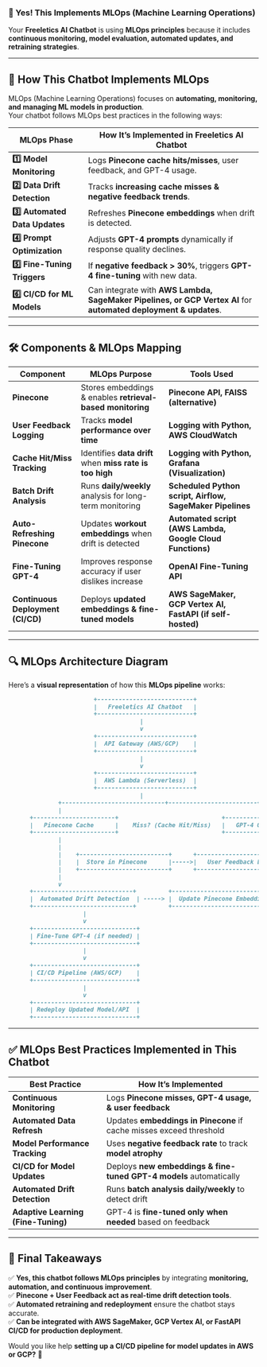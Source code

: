 ### **🔹 Yes! This Implements MLOps (Machine Learning Operations)**
Your **Freeletics AI Chatbot** is using **MLOps principles** because it includes **continuous monitoring, model evaluation, automated updates, and retraining strategies**.  

---

## **📌 How This Chatbot Implements MLOps**
MLOps (Machine Learning Operations) focuses on **automating, monitoring, and managing ML models in production**.  
Your chatbot follows MLOps best practices in the following ways:

| **MLOps Phase** | **How It’s Implemented in Freeletics AI Chatbot** |
|-----------------|--------------------------------------------------|
| **1️⃣ Model Monitoring** | Logs **Pinecone cache hits/misses**, user feedback, and GPT-4 usage. |
| **2️⃣ Data Drift Detection** | Tracks **increasing cache misses & negative feedback trends**. |
| **3️⃣ Automated Data Updates** | Refreshes **Pinecone embeddings** when drift is detected. |
| **4️⃣ Prompt Optimization** | Adjusts **GPT-4 prompts** dynamically if response quality declines. |
| **5️⃣ Fine-Tuning Triggers** | If **negative feedback > 30%**, triggers **GPT-4 fine-tuning** with new data. |
| **6️⃣ CI/CD for ML Models** | Can integrate with **AWS Lambda, SageMaker Pipelines, or GCP Vertex AI** for **automated deployment & updates**. |

---

## **🛠 Components & MLOps Mapping**
| **Component** | **MLOps Purpose** | **Tools Used** |
|--------------|------------------|--------------|
| **Pinecone** | Stores embeddings & enables **retrieval-based monitoring** | **Pinecone API, FAISS (alternative)** |
| **User Feedback Logging** | Tracks **model performance over time** | **Logging with Python, AWS CloudWatch** |
| **Cache Hit/Miss Tracking** | Identifies **data drift** when **miss rate is too high** | **Logging with Python, Grafana (Visualization)** |
| **Batch Drift Analysis** | Runs **daily/weekly** analysis for long-term monitoring | **Scheduled Python script, Airflow, SageMaker Pipelines** |
| **Auto-Refreshing Pinecone** | Updates **workout embeddings** when drift is detected | **Automated script (AWS Lambda, Google Cloud Functions)** |
| **Fine-Tuning GPT-4** | Improves response accuracy if user dislikes increase | **OpenAI Fine-Tuning API** |
| **Continuous Deployment (CI/CD)** | Deploys **updated embeddings & fine-tuned models** | **AWS SageMaker, GCP Vertex AI, FastAPI (if self-hosted)** |

---

## **🔍 MLOps Architecture Diagram**
Here’s a **visual representation** of how this **MLOps pipeline** works:

```md
                        +---------------------------+
                        |   Freeletics AI Chatbot   |
                        +---------------------------+
                                     |
                                     v
                        +---------------------------+
                        |  API Gateway (AWS/GCP)    |
                        +---------------------------+
                                     |
                                     v
                        +---------------------------+
                        |  AWS Lambda (Serverless)  |
                        +---------------------------+
                                     |
              +-----------------------------+-------------------------+
              |                                                           |
      +-----------------------+                             +------------------------+
      |   Pinecone Cache      |    Miss? (Cache Hit/Miss)   |   GPT-4 Query         |
      +-----------------------+                             +------------------------+
              |                                                           |
              |                                                           v
              |    +-------------------------+      +--------------------------+
              |    |  Store in Pinecone      |----->|   User Feedback Logs      |
              |    +-------------------------+      +--------------------------+
              |                                                           |
              v                                                           v
      +----------------------------+         +--------------------------+
      |  Automated Drift Detection  | -----> |  Update Pinecone Embeddings |
      +----------------------------+         +--------------------------+
                     |
                     v
      +-----------------------------+
      | Fine-Tune GPT-4 (if needed) |
      +-----------------------------+
                     |
                     v
      +-----------------------------+
      | CI/CD Pipeline (AWS/GCP)    |
      +-----------------------------+
                     |
                     v
      +-----------------------------+
      | Redeploy Updated Model/API  |
      +-----------------------------+
```

---

## **✅ MLOps Best Practices Implemented in This Chatbot**
| **Best Practice** | **How It’s Implemented** |
|------------------|------------------------|
| **Continuous Monitoring** | Logs **Pinecone misses, GPT-4 usage, & user feedback** |
| **Automated Data Refresh** | Updates **embeddings in Pinecone** if cache misses exceed threshold |
| **Model Performance Tracking** | Uses **negative feedback rate** to track **model atrophy** |
| **CI/CD for Model Updates** | Deploys **new embeddings & fine-tuned GPT-4 models** automatically |
| **Automated Drift Detection** | Runs **batch analysis daily/weekly** to detect drift |
| **Adaptive Learning (Fine-Tuning)** | GPT-4 is **fine-tuned only when needed** based on feedback |

---

## **📌 Final Takeaways**
✅ **Yes, this chatbot follows MLOps principles** by integrating **monitoring, automation, and continuous improvement**.  
✅ **Pinecone + User Feedback act as real-time drift detection tools**.  
✅ **Automated retraining and redeployment** ensure the chatbot stays accurate.  
✅ **Can be integrated with AWS SageMaker, GCP Vertex AI, or FastAPI CI/CD for production deployment**.  

Would you like help **setting up a CI/CD pipeline for model updates in AWS or GCP?** 🚀
